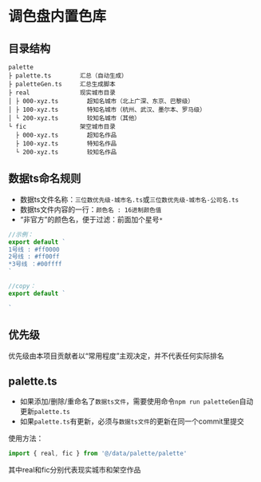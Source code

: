 # 调色盘内置色库
## 目录结构
```
palette
├ palette.ts        汇总（自动生成）
├ paletteGen.ts     汇总生成脚本
├ real              现实城市目录
│ ├ 000-xyz.ts        超知名城市（北上广深、东京、巴黎级）
│ ├ 100-xyz.ts        特知名城市（杭州、武汉、墨尔本、罗马级）
│ └ 200-xyz.ts        较知名城市（其他）
└ fic               架空城市目录
  ├ 000-xyz.ts        超知名作品
  ├ 100-xyz.ts        特知名作品
  └ 200-xyz.ts        较知名作品
```

## 数据ts命名规则
- 数据ts文件名称：`三位数优先级-城市名.ts`或`三位数优先级-城市名-公司名.ts`  
- 数据ts文件内容的一行：`颜色名 : 16进制颜色值`
- “非官方”的颜色名，便于过滤：前面加个星号`*`
```ts
//示例：
export default `
1号线 : #ff0000
2号线 : #ff00ff
*3号线 ：#00ffff
`
```

```ts
//copy：
export default `

`
```

## 优先级
优先级由本项目贡献者以“常用程度”主观决定，并不代表任何实际排名

## palette.ts
- 如果添加/删除/重命名了`数据ts文件`，需要使用命令`npm run paletteGen`自动更新`palette.ts`  
- 如果`palette.ts`有更新，必须与`数据ts文件`的更新在同一个commit里提交 

使用方法：
```ts
import { real, fic } from '@/data/palette/palette'
```
其中real和fic分别代表现实城市和架空作品